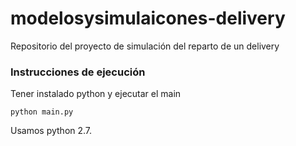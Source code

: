 # modelosysimulaicones-delivery

Repositorio del proyecto de simulación del reparto de un delivery

### Instrucciones de ejecución

Tener instalado python y ejecutar el main

```
python main.py
```

Usamos python 2.7.
